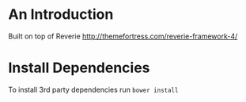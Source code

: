An Introduction
====================

Built on top of Reverie http://themefortress.com/reverie-framework-4/

Install Dependencies
====================

To install 3rd party dependencies run `bower install`
